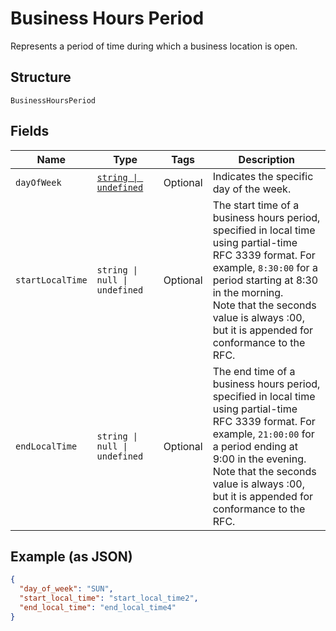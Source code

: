 
# Business Hours Period

Represents a period of time during which a business location is open.

## Structure

`BusinessHoursPeriod`

## Fields

| Name | Type | Tags | Description |
|  --- | --- | --- | --- |
| `dayOfWeek` | [`string \| undefined`](../models/day-of-week.md) | Optional | Indicates the specific day  of the week. |
| `startLocalTime` | `string \| null \| undefined` | Optional | The start time of a business hours period, specified in local time using partial-time<br/>RFC 3339 format. For example, `8:30:00` for a period starting at 8:30 in the morning.<br/>Note that the seconds value is always :00, but it is appended for conformance to the RFC. |
| `endLocalTime` | `string \| null \| undefined` | Optional | The end time of a business hours period, specified in local time using partial-time<br/>RFC 3339 format. For example, `21:00:00` for a period ending at 9:00 in the evening.<br/>Note that the seconds value is always :00, but it is appended for conformance to the RFC. |

## Example (as JSON)

```json
{
  "day_of_week": "SUN",
  "start_local_time": "start_local_time2",
  "end_local_time": "end_local_time4"
}
```

